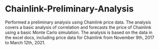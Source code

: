 # Chainlink-Preliminary-Analysis
Performed a preliminary analysis using Chainlink price data. The analysis covers a basic analysis of correlation and forecasts the price of Chainlink using a basic Monte Carlo simulation. The analysis is based on the data in the excel docs, including price data for Chainlink from November 9th, 2017 to March 12th, 2021.  
